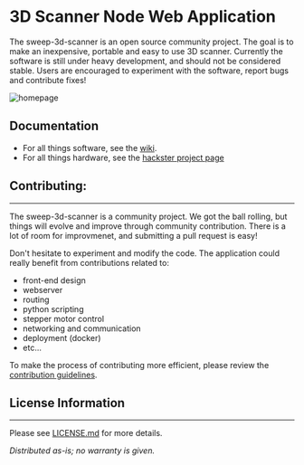 # 3D Scanner Node Web Application 
The sweep-3d-scanner is an open source community project. The goal is to make an inexpensive, portable and easy to use 3D scanner. Currently the software is still under heavy development, and should not be considered stable. Users are encouraged to experiment with the software, report bugs and contribute fixes!

![homepage](https://s3.amazonaws.com/scanse/3D-Scanner/docs/imgs/webapp/homepage_1.PNG)

## Documentation
- For all things software, see the [wiki](https://github.com/scanse/sweep-3d-scanner/wiki).
- For all things hardware, see the [hackster project page](https://www.hackster.io/scanse/sweep-3d-scanner-035a5f)


## Contributing:
-------------------
The sweep-3d-scanner is a community project. We got the ball rolling, but things will evolve and improve through community contribution. There is a lot of room for improvmenet, and submitting a pull request is easy! 

Don't hesitate to experiment and modify the code. The application could really benefit from contributions related to:
- front-end design
- webserver
- routing
- python scripting
- stepper motor control
- networking and communication
- deployment (docker)
- etc...

To make the process of contributing more efficient, please review the [contribution guidelines](.github/CONTRIBUTING.md).


## License Information
-------------------

Please see [LICENSE.md](LICENSE.md) for more details.

*Distributed as-is; no warranty is given.*